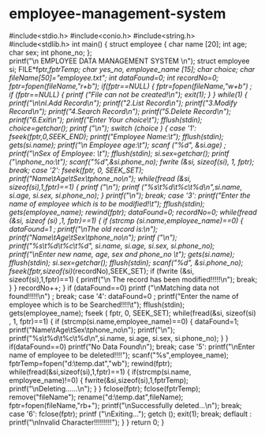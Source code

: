 # employee-management-system
#include<stdio.h>
#include<conio.h>
#include<string.h>
#include<stdlib.h>
int main()
{
struct employee
{
char name [20];
int age;
char sex;
int phone_no;
};   
printf("\n EMPLOYEE DATA MANAGEMENT SYSTEM \n");
struct employee si;
FILE*fptr,*fptrTemp;
char yes_no, employee_name [15];
char choice;
char fileName[50]="employee.txt";
int dataFound=0; 
int recordNo=0;
fptr=fopen(fileName,"r+b");
if(fptr==NULL)
{
fptr=fopen(fileName,"w+b") ;
if (fptr==NULL)
{
printf ("File can not be created!\n");
exit(1);
}
}
while(1)
{
printf("\n\nl.Add Record\n");
printf("2.List Record\n");
printf("3.Modify Record\n");
printf("4.Search Record\n");
printf("5.Delete Record\n");
printf("6.Exit\n");
printf("Enter Your choice\t");
fflush(stdin);
choice=getchar();
printf ("\n");
switch (choice )
{
case '1':
fseek(fptr,0,SEEK_END);
printf("Employee Name:\t");
fflush(stdin);
gets(si.name);
printf("\n Employee age:\t");
scanf ("%d", &si.age) ;
printf("\nSex of Employee: \t");
fflush(stdin);
si.sex=getchar();
printf ("\nphone_no:\t");
scanf("%d",&si.phone_no);
fwrite (&si, sizeof(si), 1, fptr);
break;
case '2':
fseek(fptr, 0, SEEK_SET);
printf("Name\tAge\tSex\tphone_no\n");
while(fread (&si, sizeof(si),1,fptr)==1)
{
printf ("\n");
printf ("%s\t%d\t%c\t%d\n",si.name, si.age, si.sex, si.phone_no);
}
printf("\n");
break;
case '3':
printf("Enter the name of employee which is to be modified!\t");
fflush(stdin);
gets(employee_name);
rewind(fptr);
dataFound=0;
recordNo=0;
while(fread (&si, sizeof (si) ,1, fptr)==1)
{
if (strcmp (si.name,employee_name)==0)
{
dataFound=1	;
printf("\nThe old record is:\n");
printf("Name\tAge\tSex\tphone_no\n");
printf ("\n");
printf("%s\t%d\t%c\t%d", si.name, si.age, si.sex, si.phone_no);
printf("\nEnter new name, age, sex and phone_no \t");
gets(si.name);
fflush(stdin);
si.sex=getchar();
fflush(stdin);
scanf("%d", &si.phone_no);
fseek(fptr,sizeof(si)*(recordNo),SEEK_SET);
if (fwrite (&si, sizeof(si),1,fptr)==1)
{
	printf("\n The record has been modified!!!!!\n");
break;
}
}
recordNo++;
}
if (dataFound==0)
printf ("\nMatching data not found!!!!!\n") ;
break;
case '4':
dataFound=0 ;
printf("Enter the name of employee which is to be Searched!!!!\t");
fflush(stdin);
gets(employee_name);
fseek ( fptr, 0, SEEK_SET);
while(fread(&si, sizeof(si) , 1, fptr)==1)
{
if (strcmp(si.name,employee_name)==0)
{
dataFound=1;
printf("Name\tAge\tSex\tphone_no\n");
printf("\n");
printf("%s\t%d\t%c\t%d\n",si.name, si.age, si.sex, si.phone_no);
}
}
if(dataFound==0)
printf("No Data Found\n");
break;
case '5':
printf("\nEnter name of employee to be deleted!!!!");
scanf("%s",employee_name);
fptrTemp=fopen("d:\\temp.dat","wb");
rewind(fptr);
while(fread(&si,sizeof(si),1,fptr)==1)
{
if(strcmp(si.name, employee_name)!=0)
{
fwrite(&si,sizeof(si),1,fptrTemp);
printf("\nDeleting......\n");
}
}
fclose(fptr);
fclose(fptrTemp);
remove("fileName");
rename("d:\\temp.dat",fileName);
fptr=fopen(fileName,"rb+");
printf("\nSuccessfully deleted...\n");
break;
case '6':
fclose(fptr);
printf ("\nExiting...");
getch ();
exit(1);
break;
deflault :
 printf("\nInvalid Character!!!!!!!!!");
}
}
return 0;
}
 
